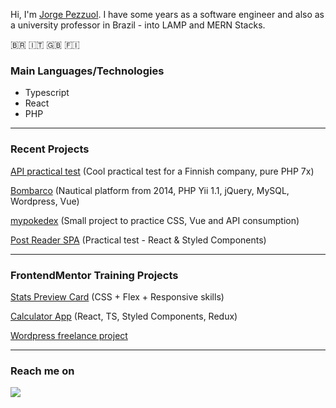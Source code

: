 Hi, I'm [Jorge Pezzuol](https://www.linkedin.com/in/jorge-pezzuol/). I have some years as a software engineer and also as a university professor in Brazil - into LAMP and MERN Stacks.

🇧🇷 :it: :uk: 🇫🇮



### Main Languages/Technologies
- Typescript
- React
- PHP
<hr/>

### Recent Projects

<a href="https://github.com/JorgePezzuol/api-test" target="_blank">API practical test</a> (Cool practical test for a Finnish company, pure PHP 7x)

[Bombarco](https://www.bombarco.com.br) (Nautical platform from 2014, PHP Yii 1.1, jQuery, MySQL, Wordpress, Vue)

[mypokedex](https://mypokedex-jorge.netlify.app) (Small project to practice CSS, Vue and API consumption)

[Post Reader SPA](https://github.com/JorgePezzuol/post-reader-spa) (Practical test - React & Styled Components)
<hr/>

### FrontendMentor Training Projects

[Stats Preview Card](https://github.com/JorgePezzuol/frontendmentor_stats_preview_card_newbie) (CSS + Flex + Responsive skills)

[Calculator App](https://github.com/JorgePezzuol/frontendmentor_calculator_intermediate) (React, TS, Styled Components, Redux)

[Wordpress freelance project](https://rekriarte.art.br)
<hr/>


### Reach me on

<p>
  <a target="_blank"href="https://www.linkedin.com/in/jorge-pezzuol/"><img src="https://img.shields.io/badge/linkedin-%230077B5.svg?&style=for-the-badge&logo=linkedin&logoColor=white" /></a>&nbsp;&nbsp;&nbsp;&nbsp;
</p>



